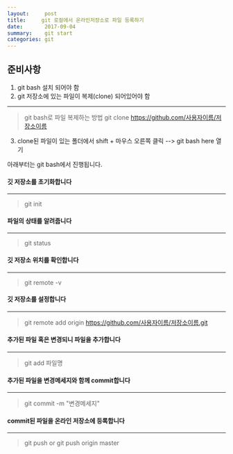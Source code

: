 ```yaml
---
layout:     post
title:     git 로컬에서 온라인저장소로 파일 등록하기
date:       2017-09-04 
summary:    git start
categories: git
---
```




## 준비사항 

1. git bash 설치 되어야 함 
2. git 저장소에 있는 파일이 복제(clone) 되어있어야 함
------------
> git bash로 파일 복제하는 방법
	git clone https://github.com/사용자이름/저장소이름


3. clone된 파일이 있는 폴더에서 shift  + 마우스 오른쪽 클릭 --> git bash here 열기



아래부터는 git bash에서 진행됩니다.
 
#### 깃 저장소를 초기화합니다
------------
> git init

#### 파일의 상태를 알려줍니다
------------
> git status

#### 깃 저장소 위치를 확인합니다
------------
> git remote -v

#### 깃 저장소를 설정합니다
------------
> git remote add origin https://github.com/사용자이름/저장소이름.git

#### 추가된 파일 혹은 변경되니 파일을 추가합니다
------------
> git add 파일명

#### 추가된 파일을 변경메세지와 함께 commit합니다
------------
> git commit -m "변경메세지"

#### commit된 파일을 온라인 저장소에 등록합니다
------------
> git push or git push origin master






